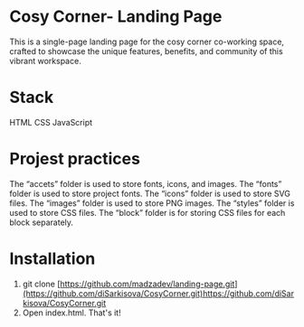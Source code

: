 # Cosy Corner- Landing Page
This is a single-page landing page for the cosy corner co-working space, crafted to showcase the unique features, benefits, and community of this vibrant workspace.
# Stack
HTML
CSS
JavaScript
# Projest practices
The “accets” folder is used to store fonts, icons, and images.
  The “fonts” folder is used to store project fonts.
  The “icons” folder is used to store SVG files.
  The “images” folder is used to store PNG images.
The “styles” folder is used to store CSS files.
The “block” folder is for storing CSS files for each block separately.
# Installation
1. git clone [https://github.com/madzadev/landing-page.git](https://github.com/diSarkisova/CosyCorner.git)https://github.com/diSarkisova/CosyCorner.git
2. Open index.html. That's it!

